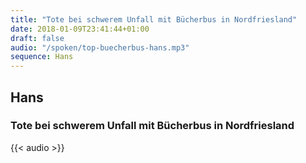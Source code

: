 ```yaml
---
title: "Tote bei schwerem Unfall mit Bücherbus in Nordfriesland"
date: 2018-01-09T23:41:44+01:00
draft: false
audio: "/spoken/top-buecherbus-hans.mp3"
sequence: Hans
---
```


## Hans
### Tote bei schwerem Unfall mit Bücherbus in Nordfriesland



{{< audio >}}




